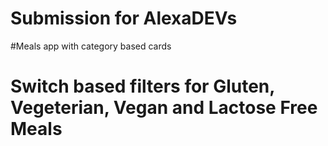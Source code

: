 # Submission for AlexaDEVs 
#Meals app with category based cards
# Switch based filters for Gluten, Vegeterian, Vegan and Lactose Free Meals
